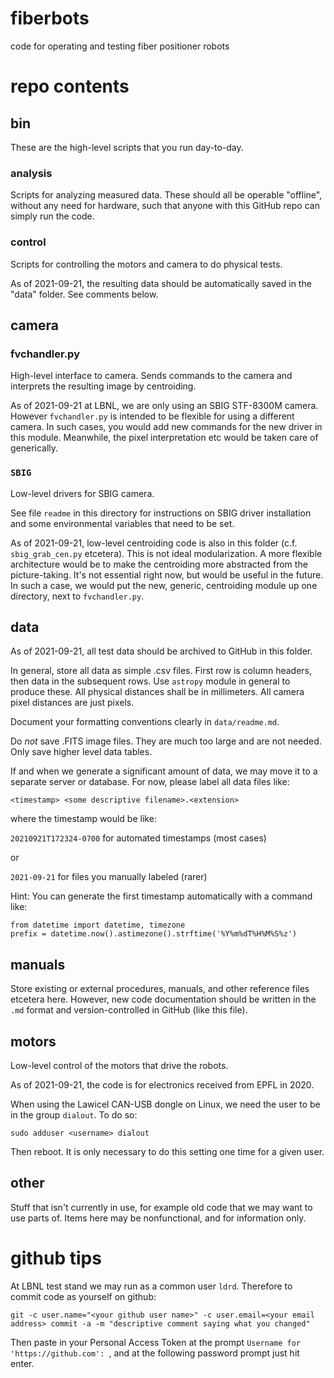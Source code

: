 # fiberbots
code for operating and testing fiber positioner robots

# repo contents

## bin
These are the high-level scripts that you run day-to-day.

### analysis
Scripts for analyzing measured data. These should all be operable "offline", without any need for hardware, such that anyone with this GitHub repo can simply run the code.

### control
Scripts for controlling the motors and camera to do physical tests.

As of 2021-09-21, the resulting data should be automatically saved in the "data" folder. See comments below.

## camera
### fvchandler.py
High-level interface to camera. Sends commands to the camera and interprets the resulting image by centroiding. 

As of 2021-09-21 at LBNL, we are only using an SBIG STF-8300M camera. However `fvchandler.py` is intended to be flexible for using a different camera. In such cases, you would add new commands for the new driver in this module. Meanwhile, the pixel interpretation etc would be taken care of generically.

### `SBIG`
Low-level drivers for SBIG camera.

See file `readme` in this directory for instructions on SBIG driver installation and some environmental variables that need to be set.

As of 2021-09-21, low-level centroiding code is also in this folder (c.f. `sbig_grab_cen.py` etcetera). This is not ideal modularization. A more flexible architecture would be to make the centroiding more abstracted from the picture-taking. It's not essential right now, but would be useful in the future. In such a case, we would put the new, generic, centroiding module up one directory, next to `fvchandler.py`.

## data
As of 2021-09-21, all test data should be archived to GitHub in this folder.

In general, store all data as simple .csv files. First row is column headers, then data in the subsequent rows. Use `astropy` module in general to produce these. All physical distances shall be in millimeters. All camera pixel distances are just pixels.

Document your formatting conventions clearly in `data/readme.md`.

Do *not* save .FITS image files. They are much too large and are not needed. Only save higher level data tables.

If and when we generate a significant amount of data, we may move it to a separate server or database. For now, please label all data files like:

`<timestamp> <some descriptive filename>.<extension>`

where the timestamp would be like:

`20210921T172324-0700` for automated timestamps (most cases)

or

`2021-09-21` for files you manually labeled (rarer)

Hint: You can generate the first timestamp automatically with a command like:
```
from datetime import datetime, timezone
prefix = datetime.now().astimezone().strftime('%Y%m%dT%H%M%S%z')
```

## manuals
Store existing or external procedures, manuals, and other reference files etcetera here. However, new code documentation should be written in the `.md` format and version-controlled in GitHub (like this file). 

## motors
Low-level control of the motors that drive the robots.

As of 2021-09-21, the code is for electronics received from EPFL in 2020.

When using the Lawicel CAN-USB dongle on Linux, we need the user to be in the group `dialout`. To do so:
~~~
sudo adduser <username> dialout
~~~
Then reboot. It is only necessary to do this setting one time for a given user.

## other
Stuff that isn't currently in use, for example old code that we may want to use parts of. Items here may be nonfunctional, and for information only.


# github tips
At LBNL test stand we may run as a common user `ldrd`. Therefore to commit code as yourself on github:
~~~
git -c user.name="<your github user name>" -c user.email=<your email address> commit -a -m "descriptive comment saying what you changed"
~~~
Then paste in your Personal Access Token at the prompt `Username for 'https://github.com': `, and at the following password prompt just hit enter.


